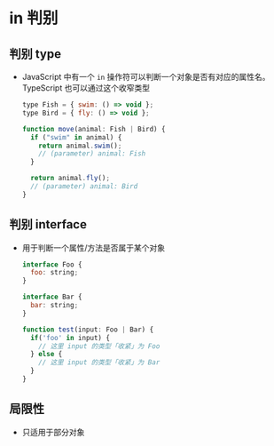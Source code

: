 # in 判别

## 判别 type

+ JavaScript 中有一个 `in` 操作符可以判断一个对象是否有对应的属性名。TypeScript 也可以通过这个收窄类型

  ```js
  type Fish = { swim: () => void };
  type Bird = { fly: () => void };

  function move(animal: Fish | Bird) {
    if ("swim" in animal) {
      return animal.swim();
      // (parameter) animal: Fish
    }

    return animal.fly();
    // (parameter) animal: Bird
  }
  ```

## 判别 interface

+ 用于判断一个属性/方法是否属于某个对象

  ```js
  interface Foo {
    foo: string;
  }

  interface Bar {
    bar: string;
  }

  function test(input: Foo | Bar) {
    if('foo' in input) {
      // 这里 input 的类型「收紧」为 Foo
    } else {
      // 这里 input 的类型「收紧」为 Bar
    }
  }
  ```

## 局限性

+ 只适用于部分对象
